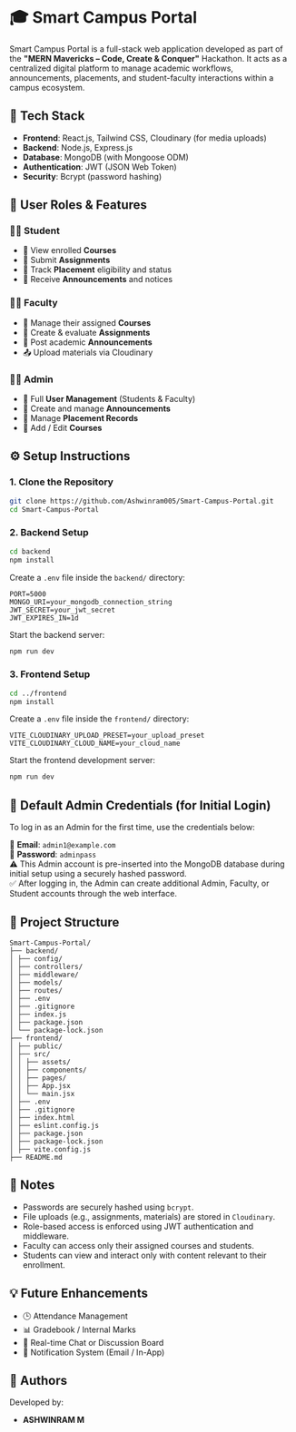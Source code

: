 # 🎓 Smart Campus Portal

Smart Campus Portal is a full-stack web application developed as part of the **"MERN Mavericks – Code, Create & Conquer"** Hackathon. It acts as a centralized digital platform to manage academic workflows, announcements, placements, and student-faculty interactions within a campus ecosystem.

## 🧰 Tech Stack

- **Frontend**: React.js, Tailwind CSS, Cloudinary (for media uploads)
- **Backend**: Node.js, Express.js
- **Database**: MongoDB (with Mongoose ODM)
- **Authentication**: JWT (JSON Web Token)
- **Security**: Bcrypt (password hashing)

## 👤 User Roles & Features

### 🧑‍🎓 Student
- 📘 View enrolled **Courses**
- 📝 Submit **Assignments**
- 🎯 Track **Placement** eligibility and status
- 📢 Receive **Announcements** and notices

### 👨‍🏫 Faculty
- 📘 Manage their assigned **Courses**
- 📝 Create & evaluate **Assignments**
- 📢 Post academic **Announcements**
- 📤 Upload materials via Cloudinary

### 👨‍💼 Admin
- 👥 Full **User Management** (Students & Faculty)
- 📢 Create and manage **Announcements**
- 🎯 Manage **Placement Records**
- 📘 Add / Edit **Courses**

## ⚙️ Setup Instructions

### 1. Clone the Repository

```bash
git clone https://github.com/Ashwinram005/Smart-Campus-Portal.git
cd Smart-Campus-Portal
```

### 2. Backend Setup

```bash
cd backend
npm install
```

Create a `.env` file inside the `backend/` directory:

```env
PORT=5000
MONGO_URI=your_mongodb_connection_string
JWT_SECRET=your_jwt_secret
JWT_EXPIRES_IN=1d
```

Start the backend server:

```bash
npm run dev
```

### 3. Frontend Setup

```bash
cd ../frontend
npm install
```

Create a `.env` file inside the `frontend/` directory:

```env
VITE_CLOUDINARY_UPLOAD_PRESET=your_upload_preset
VITE_CLOUDINARY_CLOUD_NAME=your_cloud_name
```

Start the frontend development server:

```bash
npm run dev
```

## 🔐 Default Admin Credentials (for Initial Login)

To log in as an Admin for the first time, use the credentials below:

📧 **Email**: `admin1@example.com`  
🔑 **Password**: `adminpass`  
⚠️ This Admin account is pre-inserted into the MongoDB database during initial setup using a securely hashed password.  
✅ After logging in, the Admin can create additional Admin, Faculty, or Student accounts through the web interface.  

## 📁 Project Structure

```
Smart-Campus-Portal/
├── backend/
│ ├── config/
│ ├── controllers/
│ ├── middleware/
│ ├── models/
│ ├── routes/
│ ├── .env
│ ├── .gitignore
│ ├── index.js
│ ├── package.json
│ └── package-lock.json
├── frontend/
│ ├── public/
│ ├── src/
│ │ ├── assets/
│ │ ├── components/
│ │ ├── pages/
│ │ ├── App.jsx
│ │ └── main.jsx
│ ├── .env
│ ├── .gitignore
│ ├── index.html
│ ├── eslint.config.js
│ ├── package.json
│ ├── package-lock.json
│ ├── vite.config.js
├── README.md
```

## 📌 Notes

- Passwords are securely hashed using `bcrypt`.
- File uploads (e.g., assignments, materials) are stored in `Cloudinary`.
- Role-based access is enforced using JWT authentication and middleware.
- Faculty can access only their assigned courses and students.
- Students can view and interact only with content relevant to their enrollment.

## 💡 Future Enhancements

- 🕒 Attendance Management
- 📊 Gradebook / Internal Marks
- 💬 Real-time Chat or Discussion Board
- 🔔 Notification System (Email / In-App)

## 👥 Authors

Developed by:

- **ASHWINRAM M**
